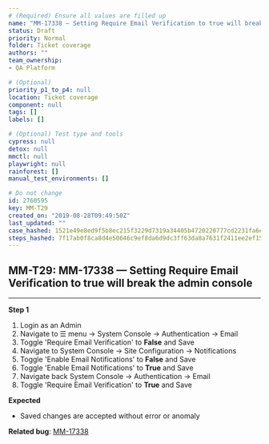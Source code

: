 ```yaml
---
# (Required) Ensure all values are filled up
name: "MM-17338 — Setting Require Email Verification to true will break the admin console"
status: Draft
priority: Normal
folder: Ticket coverage
authors: ""
team_ownership: 
- QA Platform

# (Optional)
priority_p1_to_p4: null
location: Ticket coverage
component: null
tags: []
labels: []

# (Optional) Test type and tools
cypress: null
detox: null
mmctl: null
playwright: null
rainforest: []
manual_test_environments: []

# Do not change
id: 2760595
key: MM-T29
created_on: "2019-08-28T09:49:50Z"
last_updated: ""
case_hashed: 1521e49e8ed9f5b8ec215f3229d7319a34405b4720220777cd2231fa6ead87aa64505d20b79be5e081421b2c3533782b
steps_hashed: 7f17ab0f8ca8d4e50646c9ef8da6d9dc3ff63da8a7631f2411ee2ef1506d75b117c613980f55048f2f842fdc3d760ba5
---
```


<!-- (Auto-generated) Based on frontmatter's "key" and "name" -->

## MM-T29: MM-17338 — Setting Require Email Verification to true will break the admin console

---

**Step 1**

1. Login as an Admin
2. Navigate to ☰ menu → System Console → Authentication → Email
3. Toggle 'Require Email Verification' to **False** and Save
4. Navigate to System Console → Site Configuration → Notifications
5. Toggle 'Enable Email Notifications' to **False** and Save
6. Toggle 'Enable Email Notifications' to **True** and Save
7. Navigate back System Console → Authentication → Email
8. Toggle 'Require Email Verification' to **True** and Save

**Expected**

- Saved changes are accepted without error or anomaly

**Related bug**: [MM-17338](https://mattermost.atlassian.net/browse/MM-17338)
